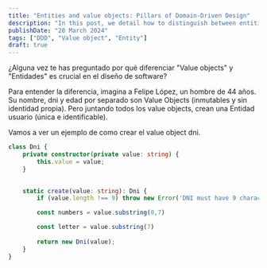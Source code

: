 ```yaml
---
title: "Entities and value objects: Pillars of Domain-Driven Design"
description: "In this post, we detail how to distinguish between entities and value objects in DDD, and explain why this distinction is crucial for designing clearer and more maintainable software."
publishDate: "28 March 2024"
tags: ["DDD", "Value object", "Entity"]
draft: true
---
```


¿Alguna vez te has preguntado por qué diferenciar "Value objects" y "Entidades" es crucial en el diseño de software?

Para entender la diferencia, imagina a Felipe López, un hombre de 44 años. Su nombre, dni y edad por separado son Value Objects (inmutables y sin identidad propia). Pero juntando todos los value objects, crean una Entidad usuario (única e identificable).

Vamos a ver un ejemplo de como crear el value object dni. 

```ts title="Restaurant.entity.ts"
class Dni {
    private constructor(private value: string) {
        this.value = value;
    }

    
    static create(value: string): Dni {
        if (value.length !== 9) throw new Error('DNI must have 9 characteres');

        const numbers = value.substring(0,7)

        const letter = value.substring(7)
                    
        return new Dni(value);
    }
}
```